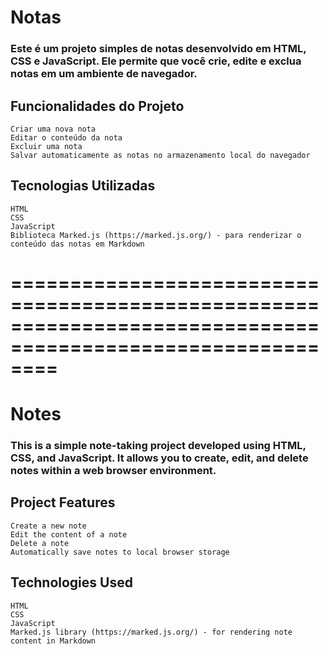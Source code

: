 <h1> Notas </h1>

<h3> Este é um projeto simples de notas desenvolvido em HTML, CSS e JavaScript. Ele permite que você crie, edite e exclua notas em um ambiente de navegador. </h3>

  <h2>Funcionalidades do Projeto </h2>

    Criar uma nova nota
    Editar o conteúdo da nota
    Excluir uma nota
    Salvar automaticamente as notas no armazenamento local do navegador

<h2> Tecnologias Utilizadas </h2>

    HTML
    CSS
    JavaScript
    Biblioteca Marked.js (https://marked.js.org/) - para renderizar o conteúdo das notas em Markdown
    
    
    
   <h1> ============================================================================================================ </h1>
    
<h1> Notes </h1>

<h3>This is a simple note-taking project developed using HTML, CSS, and JavaScript. It allows you to create, edit, and delete notes within a web browser environment. </h3>

<h2>Project Features</h2>

    Create a new note
    Edit the content of a note
    Delete a note
    Automatically save notes to local browser storage

<h2>Technologies Used</h2>

    HTML
    CSS
    JavaScript
    Marked.js library (https://marked.js.org/) - for rendering note content in Markdown
    
